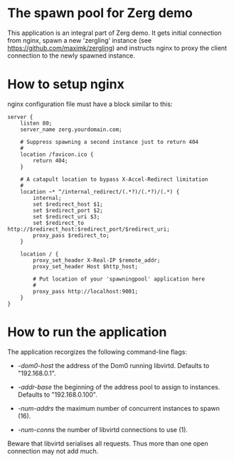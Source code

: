 
# The spawn pool for Zerg demo

This application is an integral part of Zerg demo. It gets initial connection
from nginx, spawn a new 'zergling' instance (see
https://github.com/maximk/zergling) and instructs nginx to proxy the client
connection to the newly spawned instance.

# How to setup nginx

nginx configuration file must have a block similar to this:

	server {
		listen 80;
		server_name zerg.yourdomain.com;

		# Suppress spawning a second instance just to return 404
		#
		location /favicon.ico {
			return 404;
		}

		# A catapult location to bypass X-Accel-Redirect limitation
		#
		location ~* ^/internal_redirect/(.*?)/(.*?)/(.*) {
			internal;
			set $redirect_host $1;
			set $redirect_port $2;
			set $redirect_uri $3;
			set $redirect_to http://$redirect_host:$redirect_port/$redirect_uri;
			proxy_pass $redirect_to;
		}

		location / {
			proxy_set_header X-Real-IP $remote_addr;
			proxy_set_header Host $http_host;
			
			# Put location of your 'spawningpool' application here
			#
			proxy_pass http://localhost:9001;
		}
	}

# How to run the application

The application recorgizes the following command-line flags:

* _-dom0-host_ the address of the Dom0 running libvirtd. Defaults to "192.168.0.1".

* _-addr-base_ the beginning of the address pool to assign to instances. Defaults to
 "192.168.0.100".

* _-num-addrs_ the maximum number of concurrent instances to spawn (16).

* _-num-conns_ the number of libvirtd connections to use (1).

Beware that libvirtd serialises all requests. Thus more than one open connection
may not add much.

